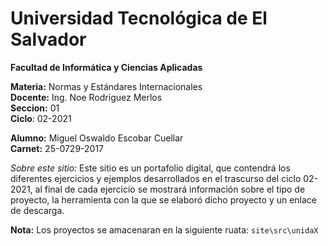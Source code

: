# Universidad Tecnológica de El Salvador

__Facultad de Informática y Ciencias Aplicadas__

__Materia:__ Normas y Estándares Internacionales<br>
__Docente:__ Ing. Noe Rodriguez Merlos<br>
__Seccion:__ 01<br>
__Ciclo__: 02-2021

__Alumno:__ Miguel Oswaldo Escobar Cuellar<br>
__Carnet:__ 25-0729-2017

_Sobre este sitio:_ Este sitio es un portafolio digital, que contendrá los diferentes ejercicios y ejemplos desarrollados
en el trascurso del ciclo 02-2021, al final de cada ejercicio se mostrará información sobre el tipo de proyecto,
la herramienta con la que se elaboró dicho proyecto y un enlace de descarga.

__Nota:__ Los proyectos se amacenaran en la siguiente ruata: `site\src\unidaX`

